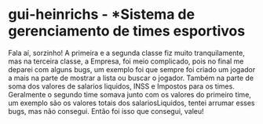 # gui-heinrichs - *Sistema de gerenciamento de times esportivos

Fala aí, sorzinho! 
A primeira e a segunda classe fiz muito tranquilamente, mas na terceira classe, a Empresa, foi meio complicado, pois no final me deparei com alguns bugs,
um exemplo foi que sempre foi criado um jogador a mais na parte de mostrar a lista ou buscar o jogador. 
Também na parte de soma dos valores de salarios liquidos, INSS e Impostos para os times. 
Geralmente o segundo time somava junto com os valores do primeiro time, um exemplo são os valores totais dos salariosLiquidos, tentei arrumar esses bugs, mas não consegui.
Então foi isso que consegui, valeu!
